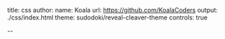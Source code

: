title: css
author:
  name: Koala
  url: https://github.com/KoalaCoders
output: ./css/index.html
theme: sudodoki/reveal-cleaver-theme
controls: true

--
